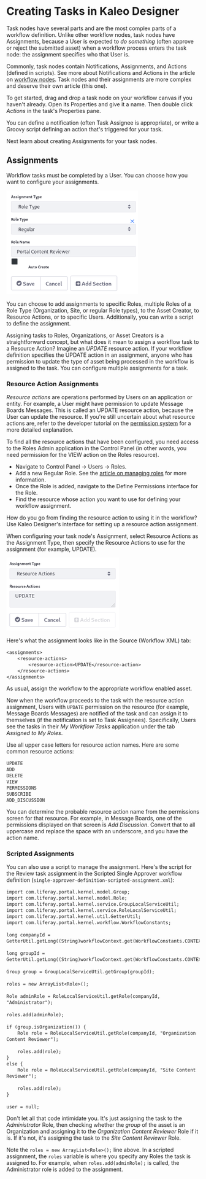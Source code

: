 # Creating Tasks in Kaleo Designer [](id=creating-tasks-in-workflow-designer)

Task nodes have several parts and are the most complex parts of a workflow
definition. Unlike other workflow nodes, task nodes have Assignments, because a
User is expected to *do something* (often approve or reject the submitted asset)
when a workflow process enters the task node: the assignment specifies who that
User is. 

Commonly, task nodes contain Notifications, Assignments, and Actions (defined in
scripts). See more about Notifications and Actions in the article on 
[workflow nodes](/discover/portal/-/knowledge_base/7-1/workflow-definition-nodes). 
Task nodes and their assignments are more complex and deserve their own article
(this one).

To get started, drag and drop a task node on your workflow canvas if you haven't
already. Open its Properties and give it a name. Then double click *Actions* in
the task's Properties pane.

You can define a notification (often Task Assignee is appropriate), or write a
Groovy script defining an action that's triggered for your task.

Next learn about creating Assignments for your task nodes. 

<!-- Task nodes are the most complex parts, and yet there's not much in this
section. Please describe an example here so users can understand what a task
node is for and how they are used. Include a script. -Rich --> 

## Assignments [](id=assignments)

Workflow tasks must be completed by a User. You can choose how you want to
configure your assignments. 

![Figure 1: You can add an Assignment to a Task node.](../../../images-dxp/workflow-designer-assignment.png)

You can choose to add assignments to specific Roles, multiple Roles of a Role
Type (Organization, Site, or regular Role types), to the Asset Creator, to
Resource Actions, or to specific Users. Additionally, you can write a script to
define the assignment.

Assigning tasks to Roles, Organizations, or Asset Creators is a straightforward
concept, but what does it mean to assign a workflow task to a Resource Action?
Imagine an *UPDATE* resource action. If your workflow definition specifies the
UPDATE action in an assignment, anyone who has permission to update the type of
asset being processed in the workflow is assigned to the task. You can configure
multiple assignments for a task.

### Resource Action Assignments [](id=resource-action-assignments)

*Resource actions* are operations performed by Users on an application or
entity. For example, a User might have permission to update Message Boards
Messages. This is called an UPDATE resource action, because the User can update
the resource. If you're still uncertain about what resource actions are, refer
to the developer tutorial on the 
[permission system](/develop/tutorials/-/knowledge_base/7-1/adding-permissions-to-resources)
for a more detailed explanation.

To find all the resource actions that have been configured, you need access to
the Roles Admin application in the Control Panel (in other words, you need
permission for the VIEW action on the Roles resource).

- Navigate to Control Panel &rarr; Users &rarr; Roles.
- Add a new Regular Role. See the 
  [article on managing roles](/discover/portal/-/knowledge_base/7-1/roles-and-permissions)
  for more information.
- Once the Role is added, navigate to the Define Permissions interface for the
  Role.
- Find the resource whose action you want to use for defining your workflow
  assignment.

How do you go from finding the resource action to using it in the workflow? Use
Kaleo Designer's interface for setting up a resource action assignment.

When configuring your task node's Assignment, select Resource Actions as the
Assignment Type, then specify the Resource Actions to use for the assignment
(for example, UPDATE).

![Figure 2: Configure resource action assignments in Kaleo Designer.](../../../images-dxp/workflow-designer-resource-action-assignment.png)

Here's what the assignment looks like in the Source (Workflow XML) tab:

    <assignments>
        <resource-actions>
            <resource-action>UPDATE</resource-action>
        </resource-actions>
    </assignments>

As usual, assign the workflow to the appropriate workflow enabled asset.

Now when the workflow proceeds to the task with the resource action assignment,
Users with `UPDATE` permission on the resource (for example, Message Boards
Messages) are notified of the task and can assign it to themselves (if the
notification is set to Task Assignees). Specifically, Users see the tasks in
their *My Workflow Tasks* application under the tab *Assigned to My Roles*.

Use all upper case letters for resource action names. Here are some common
resource actions:

    UPDATE
    ADD
    DELETE
    VIEW
    PERMISSIONS
    SUBSCRIBE
    ADD_DISCUSSION

You can determine the probable resource action name from the permissions screen
for that resource. For example, in Message Boards, one of the permissions
displayed on that screen is *Add Discussion*. Convert that to all uppercase and
replace the space with an underscore, and you have the action name. 

### Scripted Assignments [](id=scripted-assignments)

You can also use a script to manage the assignment. Here's the script for the
Review task assignment in the Scripted Single Approver workflow definition
(`single-approver-definition-scripted-assignment.xml`):

    import com.liferay.portal.kernel.model.Group;
    import com.liferay.portal.kernel.model.Role;
    import com.liferay.portal.kernel.service.GroupLocalServiceUtil;
    import com.liferay.portal.kernel.service.RoleLocalServiceUtil;
    import com.liferay.portal.kernel.util.GetterUtil;
    import com.liferay.portal.kernel.workflow.WorkflowConstants;

    long companyId = GetterUtil.getLong((String)workflowContext.get(WorkflowConstants.CONTEXT_COMPANY_ID));

    long groupId = GetterUtil.getLong((String)workflowContext.get(WorkflowConstants.CONTEXT_GROUP_ID));

    Group group = GroupLocalServiceUtil.getGroup(groupId);

    roles = new ArrayList<Role>();

    Role adminRole = RoleLocalServiceUtil.getRole(companyId, "Administrator");

    roles.add(adminRole);

    if (group.isOrganization()) {
        Role role = RoleLocalServiceUtil.getRole(companyId, "Organization Content Reviewer");

        roles.add(role);
    }
    else {
        Role role = RoleLocalServiceUtil.getRole(companyId, "Site Content Reviewer");

        roles.add(role);
    }

    user = null;
						
Don't let all that code intimidate you. It's just assigning the task to the
*Administrator* Role, then checking whether the *group* of the asset is an
Organization and assigning it to the *Organization Content Reviewer* Role if it
is. If it's not, it's assigning the task to the *Site Content Reviewer* Role.

Note the `roles = new ArrayList<Role>();` line above. In a scripted assignment,
the `roles` variable is where you specify any Roles the task is assigned to. For
example, when `roles.add(adminRole);` is called, the Administrator role is added
to the assignment.

<!-- ## Related Topics [](id=related-topics)

[Workflow Forms](/discover/portal/-/knowledge_base/7-1/workflow-forms)

[Using Workflow](/discover/portal/-/knowledge_base/7-1/enabling-workflow)

[Liferay's Workflow Framework](/develop/tutorials/-/knowledge_base/7-1/liferays-workflow-framework)

[Creating Simple Applications](/discover/portal/-/knowledge_base/7-1/creating-simple-applications) -->
